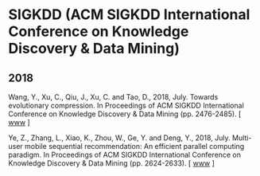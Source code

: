 # SIGKDD (ACM SIGKDD International Conference on Knowledge Discovery & Data Mining)

## 2018

Wang, Y., Xu, C., Qiu, J., Xu, C. and Tao, D., 2018, July. Towards evolutionary compression. In Proceedings of ACM SIGKDD International Conference on Knowledge Discovery & Data Mining (pp. 2476-2485). [ [www](https://www.kdd.org/kdd2018/accepted-papers/view/towards-evolutionary-compression) ]

Ye, Z., Zhang, L., Xiao, K., Zhou, W., Ge, Y. and Deng, Y., 2018, July. Multi-user mobile sequential recommendation: An efficient parallel computing paradigm. In Proceedings of ACM SIGKDD International Conference on Knowledge Discovery & Data Mining (pp. 2624-2633). [ [www](https://dl.acm.org/doi/abs/10.1145/3219819.3220111) ]
